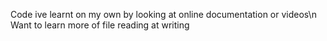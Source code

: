Code ive learnt on my own by looking at online documentation or videos\n
Want to learn more of file reading at writing
